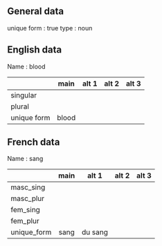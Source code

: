 ## General data

unique form : true
type : noun

## English data

Name : blood

|             | main  | alt 1 | alt 2 | alt 3 |
| :---------- | :---: | :---: | :---: | ----- |
| singular    |       |       |       |       |
| plural      |       |       |       |       |
| unique form | blood |       |       |       |

## French data

Name : sang

|             | main |  alt 1  | alt 2 | alt 3 |
| :---------- | :--: | :-----: | :---: | :---: |
| masc_sing   |      |         |       |       |
| masc_plur   |      |         |       |       |
| fem_sing    |      |         |       |       |
| fem_plur    |      |         |       |       |
| unique_form | sang | du sang |       |       |


